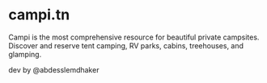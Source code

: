 # campi.tn
Campi is the most comprehensive resource for beautiful private campsites. Discover and reserve tent camping, RV parks, cabins, treehouses, and glamping.

dev by @abdesslemdhaker
